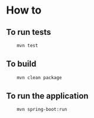 # How to

## To run tests

```bash
    mvn test
```

## To build

```bash
    mvn clean package
```


## To run the application

```bash
    mvn spring-boot:run
```

